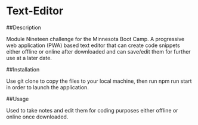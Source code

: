 # Text-Editor

##Description

Module Nineteen challenge for the Minnesota Boot Camp. A progressive web application (PWA) based text editor that can create code snippets either offline or online after downloaded and can save/edit them for further use at a later date.

##Installation

Use git clone to copy the files to your local machine, then run npm run start in order to launch the application.

##Usage

Used to take notes and edit them for coding purposes either offline or online once downloaded.
